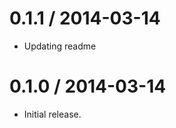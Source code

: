 0.1.1 / 2014-03-14
==================
  * Updating readme

0.1.0 / 2014-03-14
==================
  * Initial release.

